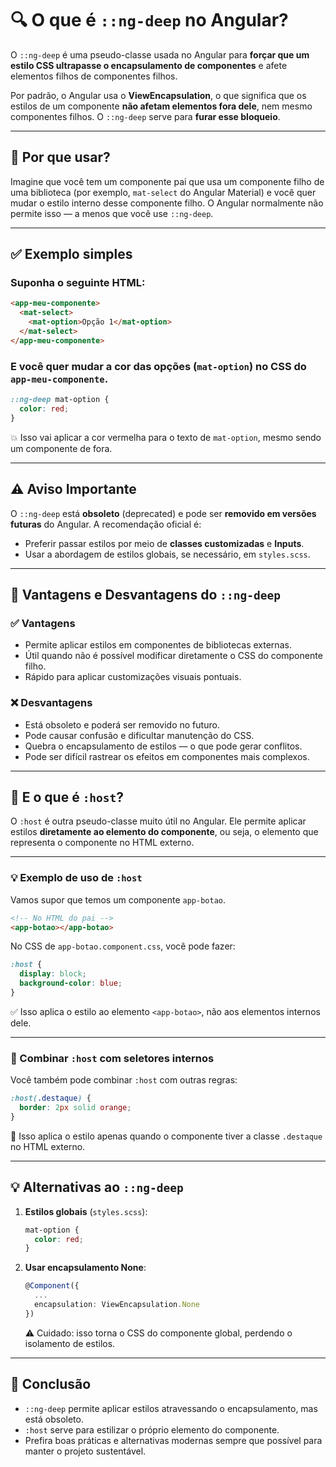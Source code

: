 
# 🔍 O que é `::ng-deep` no Angular?

O `::ng-deep` é uma pseudo-classe usada no Angular para **forçar que um estilo CSS ultrapasse o encapsulamento de componentes** e afete elementos filhos de componentes filhos.

Por padrão, o Angular usa o **ViewEncapsulation**, o que significa que os estilos de um componente **não afetam elementos fora dele**, nem mesmo componentes filhos. O `::ng-deep` serve para **furar esse bloqueio**.

---

## 🧠 Por que usar?

Imagine que você tem um componente pai que usa um componente filho de uma biblioteca (por exemplo, `mat-select` do Angular Material) e você quer mudar o estilo interno desse componente filho. O Angular normalmente não permite isso — a menos que você use `::ng-deep`.

---

## ✅ Exemplo simples

### Suponha o seguinte HTML:

```html
<app-meu-componente>
  <mat-select>
    <mat-option>Opção 1</mat-option>
  </mat-select>
</app-meu-componente>
```

### E você quer mudar a cor das opções (`mat-option`) no CSS do `app-meu-componente`.

```css
::ng-deep mat-option {
  color: red;
}
```

💥 Isso vai aplicar a cor vermelha para o texto de `mat-option`, mesmo sendo um componente de fora.

---

## ⚠️ Aviso Importante

O `::ng-deep` está **obsoleto** (deprecated) e pode ser **removido em versões futuras** do Angular. A recomendação oficial é:

* Preferir passar estilos por meio de **classes customizadas** e **Inputs**.
* Usar a abordagem de estilos globais, se necessário, em `styles.scss`.

---

## 🎯 Vantagens e Desvantagens do `::ng-deep`

### ✅ Vantagens

* Permite aplicar estilos em componentes de bibliotecas externas.
* Útil quando não é possível modificar diretamente o CSS do componente filho.
* Rápido para aplicar customizações visuais pontuais.

### ❌ Desvantagens

* Está obsoleto e poderá ser removido no futuro.
* Pode causar confusão e dificultar manutenção do CSS.
* Quebra o encapsulamento de estilos — o que pode gerar conflitos.
* Pode ser difícil rastrear os efeitos em componentes mais complexos.

---

## 🧩 E o que é `:host`?

O `:host` é outra pseudo-classe muito útil no Angular. Ele permite aplicar estilos **diretamente ao elemento do componente**, ou seja, o elemento que representa o componente no HTML externo.

---

### 💡 Exemplo de uso de `:host`

Vamos supor que temos um componente `app-botao`.

```html
<!-- No HTML do pai -->
<app-botao></app-botao>
```

No CSS de `app-botao.component.css`, você pode fazer:

```css
:host {
  display: block;
  background-color: blue;
}
```

✅ Isso aplica o estilo ao elemento `<app-botao>`, não aos elementos internos dele.

---

### 🔗 Combinar `:host` com seletores internos

Você também pode combinar `:host` com outras regras:

```css
:host(.destaque) {
  border: 2px solid orange;
}
```

📝 Isso aplica o estilo apenas quando o componente tiver a classe `.destaque` no HTML externo.

---

## 💡 Alternativas ao `::ng-deep`

1. **Estilos globais** (`styles.scss`):

   ```scss
   mat-option {
     color: red;
   }
   ```

2. **Usar encapsulamento None**:

   ```ts
   @Component({
     ...
     encapsulation: ViewEncapsulation.None
   })
   ```

   ⚠️ Cuidado: isso torna o CSS do componente global, perdendo o isolamento de estilos.

---

## 📌 Conclusão

* `::ng-deep` permite aplicar estilos atravessando o encapsulamento, mas está obsoleto.
* `:host` serve para estilizar o próprio elemento do componente.
* Prefira boas práticas e alternativas modernas sempre que possível para manter o projeto sustentável.

